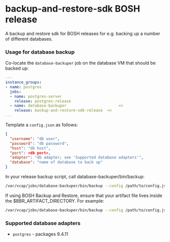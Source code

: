 # backup-and-restore-sdk BOSH release

A backup and restore sdk for BOSH releases for e.g. backing up a number of different databases.

### Usage for database backup

Co-locate the `database-backuper` job on the database VM that should be backed up:

```yaml
---
instance_groups:
- name: postgres
  jobs:
  - name: postgres-server
    release: postgres-release
  - name: database-backuper                       <<
    release: backup-and-restore-sdk-release  <<
...
```

Template a `config.json` as follows:

```json
{
  "username": "db user",
  "password": "db password",
  "host": "db host",
  "port": <db port>,
  "adapter": "db adapter; see 'Supported database adapters'",
  "database": "name of database to back up"
}
```

In your release backup script, call database-backuper/bin/backup:

```bash
/var/vcap/jobs/database-backuper/bin/backup --config /path/to/config.json --artifact-file /path/to/artifact/file
```

If using BOSH Backup and Restore, ensure that your artifact file lives inside the $BBR_ARTIFACT_DIRECTORY. For example:

```bash
/var/vcap/jobs/database-backuper/bin/backup --config /path/to/config.json --artifact-file $BBR_ARTIFACT_DIRECTORY/sqlDump
```

### Supported database adapters
* `postgres` - packages 9.4.11
